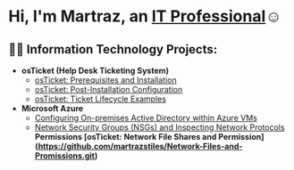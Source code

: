 <h1>Hi, I'm Martraz, an <a href="https://linkedin.com/in/Martraz">IT Professional</a>☺</h1>

<h2>👨‍💻 Information Technology Projects:</h2>

- <b>osTicket (Help Desk Ticketing System)</b>
  - [osTicket: Prerequisites and Installation](https://github.com/martrazstiles/OsTicket-Prerequisites.git)
  - [osTicket: Post-Installation Configuration](https://github.com/martrazstiles/Post-Install-Config.git)
  - [osTicket: Ticket Lifecycle Examples](https://github.com/martrazstiles/Ticket-Lifecycle.git)
- <b>Microsoft Azure</b>
  - [Configuring On-premises Active Directory within Azure VMs](https://github.com/martrazstiles/configure-ad.git)
  - [Network Security Groups (NSGs) and Inspecting Network Protocols](https://github.com/martrazstiles/Azure-Network-Protocol.git)
<b>Permissions
[osTicket: Network File Shares and Permission] (https://github.com/martrazstiles/Network-Files-and-Promissions.git)
